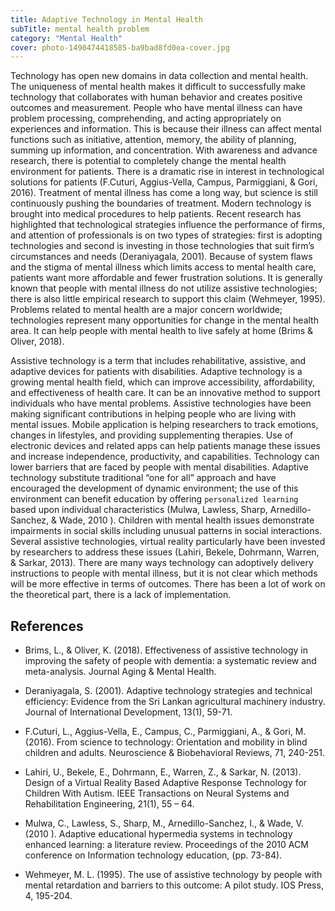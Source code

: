 ```yaml
---
title: Adaptive Technology in Mental Health
subTitle: mental health problem
category: "Mental Health"
cover: photo-1490474418585-ba9bad8fd0ea-cover.jpg
---
```


Technology has open new domains in data collection and mental health. The uniqueness of mental health makes it difficult to successfully make technology that collaborates with human behavior and creates positive outcomes and measurement. People who have mental illness can have problem processing, comprehending, and acting appropriately on experiences and information. This is because their illness can affect mental functions such as initiative, attention, memory, the ability of planning, summing up information, and concentration. With awareness and advance research, there is potential to completely change the mental health environment for patients. There is a dramatic rise in interest in technological solutions for patients (F.Cuturi, Aggius-Vella, Campus, Parmiggiani, & Gori, 2016). Treatment of mental illness has come a long way, but science is still continuously pushing the boundaries of treatment. Modern technology is brought into medical procedures to help patients. Recent research has highlighted that technological strategies influence the performance of firms, and attention of professionals is on two types of strategies: first is adopting technologies and second is investing in those technologies that suit firm’s circumstances and needs (Deraniyagala, 2001). Because of system flaws and the stigma of mental illness which limits access to mental health care, patients want more affordable and fewer frustration solutions. It is generally known that people with mental illness do not utilize assistive technologies; there is also little empirical research to support this claim (Wehmeyer, 1995). Problems related to mental health are a major concern worldwide; technologies represent many opportunities for change in the mental health area. It can help people with mental health to live safely at home (Brims & Oliver, 2018).

Assistive technology is a term that includes rehabilitative, assistive, and adaptive devices for patients with disabilities. Adaptive technology is a growing mental health field, which can improve accessibility, affordability, and effectiveness of health care. It can be an innovative method to support individuals who have mental problems. Assistive technologies have been making significant contributions in helping people who are living with mental issues. Mobile application is helping researchers to track emotions, changes in lifestyles, and providing supplementing therapies. Use of electronic devices and related apps can help patients manage these issues and increase independence, productivity, and capabilities. Technology can lower barriers that are faced by people with mental disabilities. Adaptive technology substitute traditional “one for all” approach and have encouraged the development of dynamic environment; the use of this environment can benefit education by offering `personalized learning` based upon individual characteristics (Mulwa, Lawless, Sharp, Arnedillo-Sanchez, & Wade, 2010 ). Children with mental health issues demonstrate impairments in social skills including unusual patterns in social interactions. Several assistive technologies, virtual reality particularly have been invested by researchers to address these issues (Lahiri, Bekele, Dohrmann, Warren, & Sarkar, 2013). There are many ways technology can adoptively delivery instructions to people with mental illness, but it is not clear which methods will be more effective in terms of outcomes. There has been a lot of work on the theoretical part, there is a lack of implementation.

## References

- Brims, L., & Oliver, K. (2018). Effectiveness of assistive technology in improving the safety of people with dementia: a systematic review and meta-analysis. Journal Aging & Mental Health.

- Deraniyagala, S. (2001). Adaptive technology strategies and technical efficiency: Evidence from the Sri Lankan agricultural machinery industry. Journal of International Development, 13(1), 59-71.

- F.Cuturi, L., Aggius-Vella, E., Campus, C., Parmiggiani, A., & Gori, M. (2016). From science to technology: Orientation and mobility in blind children and adults. Neuroscience & Biobehavioral Reviews, 71, 240-251.

- Lahiri, U., Bekele, E., Dohrmann, E., Warren, Z., & Sarkar, N. (2013). Design of a Virtual Reality Based Adaptive Response Technology for Children With Autism. IEEE Transactions on Neural Systems and Rehabilitation Engineering, 21(1), 55 – 64.

- Mulwa, C., Lawless, S., Sharp, M., Arnedillo-Sanchez, I., & Wade, V. (2010 ). Adaptive educational hypermedia systems in technology enhanced learning: a literature review. Proceedings of the 2010 ACM conference on Information technology education, (pp. 73-84).

- Wehmeyer, M. L. (1995). The use of assistive technology by people with mental retardation and barriers to this outcome: A pilot study. IOS Press, 4, 195-204.
